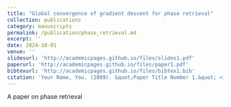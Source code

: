 ```yaml
---
title: "Global convergence of gradient descent for phase retrieval"
collection: publications
category: manuscripts
permalink: /publication/phase_retrieval.md
excerpt: ''
date: 2024-10-01
venue: ''
slidesurl: 'http://academicpages.github.io/files/slides1.pdf'
paperurl: 'http://academicpages.github.io/files/paper1.pdf'
bibtexurl: 'http://academicpages.github.io/files/bibtex1.bib'
citation: 'Your Name, You. (2009). &quot;Paper Title Number 1.&quot; <i>Journal 1</i>. 1(1).'
---
```

A paper on phase retrieval
